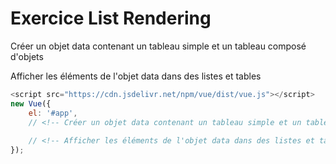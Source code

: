 # Exercice List Rendering

Créer un objet data contenant un tableau simple et un tableau composé d'objets

Afficher les éléments de l'objet data dans des listes et tables

```javascript
<script src="https://cdn.jsdelivr.net/npm/vue/dist/vue.js"></script>
new Vue({
    el: '#app',
    // <!-- Créer un objet data contenant un tableau simple et un tableau composé d'objet  -->
    
    // <!-- Afficher les éléments de l'objet data dans des listes et tables   -->
});
```